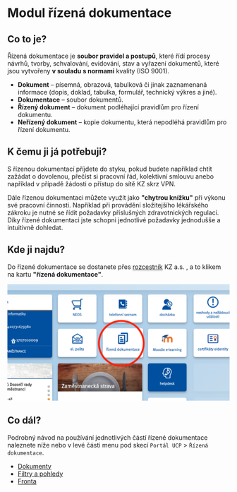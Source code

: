 # Modul řízená dokumentace

## Co to je?
Řízená dokumentace je **soubor pravidel a postupů**, které řídí procesy návrhů, tvorby, schvalování, evidování, stav a vyřazení dokumentů, které jsou vytvořeny **v souladu s normami** kvality (ISO 9001).

* **Dokument** – písemná, obrazová, tabulková či jinak zaznamenaná informace (dopis, doklad, tabulka, formulář, technický výkres a jiné).
* **Dokumentace** – soubor dokumentů.
* **Řízený dokument** – dokument podléhající pravidlům pro řízení dokumentu.
* **Neřízený dokument** – kopie dokumentu, která nepodléhá pravidlům pro řízení dokumentu.

## K čemu ji já potřebuji?
S řízenou dokumentací příjdete do styku, pokud budete například chtít zažádat o dovolenou, přečíst si pracovní řád, kolektivní smlouvu anebo například v případě žádosti o přístup do sítě KZ skrz VPN.

Dále řízenou dokumentaci můžete využít jako **"chytrou knížku"** při výkonu své pracovní činnosti. Například při provádění složitejšího lékářského zákroku je nutné se řídit požadavky příslušných zdravotnických regulací. Díky řízené dokumentaci jste schopni jednotlivé požadavky jednodušše a intuitivně dohledat.

## Kde ji najdu? 

Do řízené dokumentace se dostanete přes [rozcestník](http://rozcestnikkz.kzcr.eu/) KZ a.s. , a to klikem na kartu **"řízená dokumentace"**.

![alt text](../../../img/rozcestnik.png "Rozcestník ")

## Co dál?

Podrobný návod na používání jednotlivých částí řízené dokumentace naleznete níže nebo v levé části menu pod skecí `Portál UCP` > `Řízená dokumentace`.

* [Dokumenty](./dokumenty.md)
* [Filtry a pohledy](./filtry_pohledy.md)
* [Fronta](./fronta.md)








